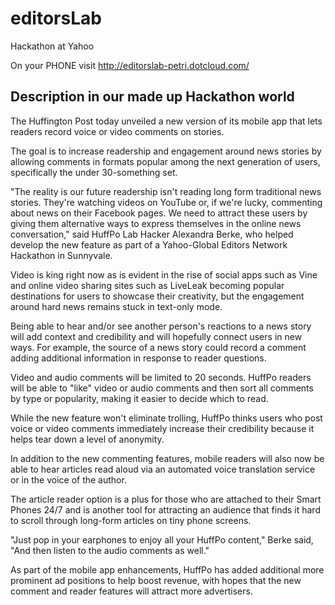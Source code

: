 editorsLab
==========

Hackathon at Yahoo

On your PHONE visit <http://editorslab-petri.dotcloud.com/>

Description in our made up Hackathon world
----
The Huffington Post today unveiled a new version of its mobile app that lets readers record voice or video comments on stories. 



The goal is to increase readership and engagement around news stories by allowing comments in formats popular among the next generation of users, specifically the under 30-something set.



"The reality is our future readership isn't reading long form traditional news stories. They're watching videos on YouTube or, if we're lucky, commenting about news on their Facebook pages. We need to attract these users by giving them alternative ways to express themselves in the online news conversation," said HuffPo Lab Hacker Alexandra Berke, who helped develop the new feature as part of a Yahoo-Global Editors Network Hackathon in Sunnyvale.



Video is king right now as is evident in the rise of social apps such as Vine and online video sharing sites such as LiveLeak becoming popular destinations for users to showcase their creativity, but the engagement around hard news remains stuck in text-only mode.



Being able to hear and/or see another person's reactions to a news story will add context and credibility and will hopefully connect users in new ways. For example, the source of a news story could record a comment adding additional information in response to reader questions.



Video and audio comments will be limited to 20 seconds. HuffPo readers will be able to "like" video or audio comments and then sort all comments by type or popularity, making it easier to decide which to read.



While the new feature won't eliminate trolling, HuffPo thinks users who post voice or video comments immediately increase their credibility because it helps tear down a level of anonymity.



In addition to the new commenting features, mobile readers will also now be able to hear articles read aloud via an automated voice translation service or in the voice of the author.



The article reader option is a plus for those who are attached to their Smart Phones 24/7 and is another tool for attracting an audience that finds it hard to scroll through long-form articles on tiny phone screens.



"Just pop in your earphones to enjoy all your HuffPo content," Berke said, "And then listen to the audio comments as well." 



As part of the mobile app enhancements, HuffPo has added additional more prominent ad positions to help boost revenue, with hopes that the new comment and reader features will attract more advertisers.
